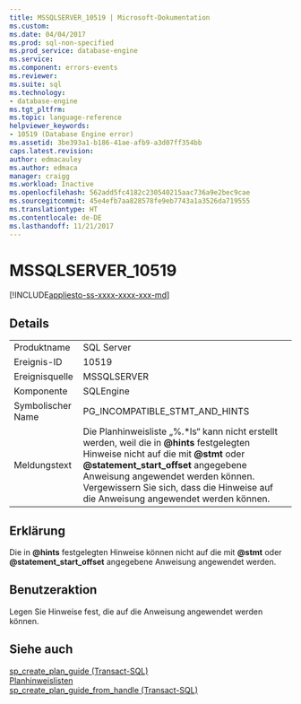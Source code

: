 ```yaml
---
title: MSSQLSERVER_10519 | Microsoft-Dokumentation
ms.custom: 
ms.date: 04/04/2017
ms.prod: sql-non-specified
ms.prod_service: database-engine
ms.service: 
ms.component: errors-events
ms.reviewer: 
ms.suite: sql
ms.technology:
- database-engine
ms.tgt_pltfrm: 
ms.topic: language-reference
helpviewer_keywords:
- 10519 (Database Engine error)
ms.assetid: 3be393a1-b186-41ae-afb9-a3d07ff354bb
caps.latest.revision: 
author: edmacauley
ms.author: edmaca
manager: craigg
ms.workload: Inactive
ms.openlocfilehash: 562add5fc4182c230540215aac736a9e2bec9cae
ms.sourcegitcommit: 45e4efb7aa828578fe9eb7743a1a3526da719555
ms.translationtype: HT
ms.contentlocale: de-DE
ms.lasthandoff: 11/21/2017
---
```

# <a name="mssqlserver10519"></a>MSSQLSERVER_10519
[!INCLUDE[appliesto-ss-xxxx-xxxx-xxx-md](../../includes/appliesto-ss-xxxx-xxxx-xxx-md.md)]
  
## <a name="details"></a>Details  
  
|||  
|-|-|  
|Produktname|SQL Server|  
|Ereignis-ID|10519|  
|Ereignisquelle|MSSQLSERVER|  
|Komponente|SQLEngine|  
|Symbolischer Name|PG_INCOMPATIBLE_STMT_AND_HINTS|  
|Meldungstext|Die Planhinweisliste „%.\*ls“ kann nicht erstellt werden, weil die in **@hints** festgelegten Hinweise nicht auf die mit **@stmt** oder **@statement_start_offset** angegebene Anweisung angewendet werden können. Vergewissern Sie sich, dass die Hinweise auf die Anweisung angewendet werden können.|  
  
## <a name="explanation"></a>Erklärung  
Die in **@hints** festgelegten Hinweise können nicht auf die mit **@stmt** oder **@statement_start_offset** angegebene Anweisung angewendet werden.  
  
## <a name="user-action"></a>Benutzeraktion  
Legen Sie Hinweise fest, die auf die Anweisung angewendet werden können.  
  
## <a name="see-also"></a>Siehe auch  
[sp_create_plan_guide &#40;Transact-SQL&#41;](~/relational-databases/system-stored-procedures/sp-create-plan-guide-transact-sql.md)  
[Planhinweislisten](~/relational-databases/performance/plan-guides.md)  
[sp_create_plan_guide_from_handle &#40;Transact-SQL&#41;](~/relational-databases/system-stored-procedures/sp-create-plan-guide-from-handle-transact-sql.md)  
  
